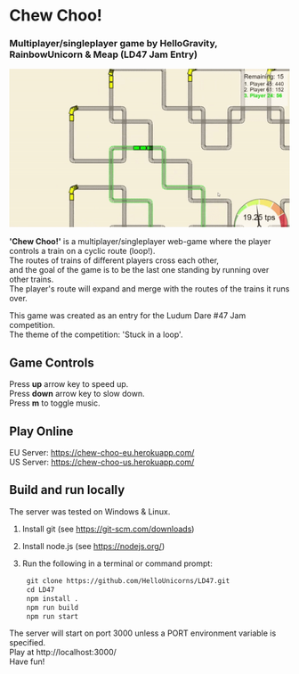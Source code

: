 # Chew Choo!
### Multiplayer/singleplayer game by HelloGravity, RainbowUnicorn & Meap (LD47 Jam Entry)

![](./game_video.gif)

**'Chew Choo!'** is a multiplayer/singleplayer web-game where the player controls a train on a cyclic route (loop!).  
The routes of trains of different players cross each other,  
and the goal of the game is to be the last one standing by running over other trains.  
The player's route will expand and merge with the routes of the trains it runs over.  

This game was created as an entry for the Ludum Dare #47 Jam competition.  
The theme of the competition: 'Stuck in a loop'.  

## Game Controls
Press **up** arrow key to speed up.  
Press **down** arrow key to slow down.  
Press **m** to toggle music.  

## Play Online
EU Server: https://chew-choo-eu.herokuapp.com/  
US Server: https://chew-choo-us.herokuapp.com/  
  
## Build and run locally
The server was tested on Windows & Linux.
1. Install git (see https://git-scm.com/downloads)
2. Install node.js (see https://nodejs.org/)
3. Run the following in a terminal or command prompt:

        git clone https://github.com/HelloUnicorns/LD47.git
        cd LD47
        npm install .
        npm run build
        npm run start

The server will start on port 3000 unless a PORT environment variable is specified.  
Play at http://localhost:3000/  
Have fun!  
